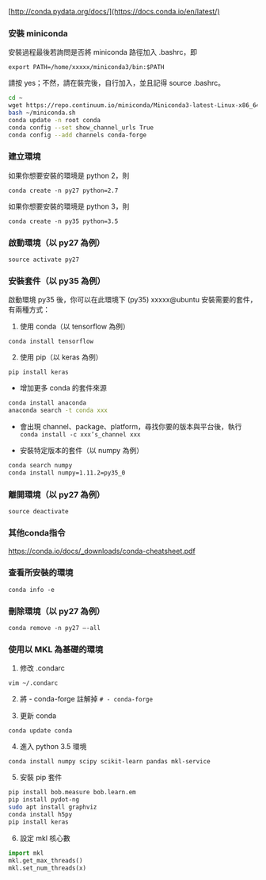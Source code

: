 [http://conda.pydata.org/docs/](https://docs.conda.io/en/latest/)

### 安裝 miniconda

安裝過程最後若詢問是否將 miniconda 路徑加入 .bashrc，即

`export PATH=/home/xxxxx/miniconda3/bin:$PATH`

請按 yes；不然，請在裝完後，自行加入，並且記得 source .bashrc。

```sh
cd ~
wget https://repo.continuum.io/miniconda/Miniconda3-latest-Linux-x86_64.sh -O ~/miniconda.sh
bash ~/miniconda.sh
conda update -n root conda
conda config --set show_channel_urls True
conda config --add channels conda-forge
```

### 建立環境

如果你想要安裝的環境是 python 2，則

`conda create -n py27 python=2.7`

如果你想要安裝的環境是 python 3，則

`conda create -n py35 python=3.5`

### 啟動環境（以 py27 為例）

`source activate py27`

### 安裝套件（以 py35 為例）

啟動環境 py35 後，你可以在此環境下 (py35) xxxxx@ubuntu 安裝需要的套件，有兩種方式：

1. 使用 conda（以 tensorflow 為例）

`conda install tensorflow`

2. 使用 pip（以 keras 為例）
 
`pip install keras`

- 增加更多 conda 的套件來源

```sh 
conda install anaconda
anaconda search -t conda xxx
```

- 會出現 channel、package、platform，尋找你要的版本與平台後，執行
`conda install -c xxx’s_channel xxx`

- 安裝特定版本的套件（以 numpy 為例）

```sh
conda search numpy
conda install numpy=1.11.2=py35_0
```

### 離開環境（以 py27 為例）

`source deactivate`

### 其他conda指令
https://conda.io/docs/_downloads/conda-cheatsheet.pdf


### 查看所安裝的環境

`conda info -e`

### 刪除環境（以 py27 為例）

`conda remove -n py27 —-all`

### 使用以 MKL 為基礎的環境

1. 修改 .condarc

`vim ~/.condarc`

2. 將 - conda-forge 註解掉
`# - conda-forge`

3. 更新 conda

`conda update conda`

4. 進入 python 3.5 環境

`conda install numpy scipy scikit-learn pandas mkl-service`

5. 安裝 pip 套件
 
```sh
pip install bob.measure bob.learn.em
pip install pydot-ng
sudo apt install graphviz
conda install h5py
pip install keras
```

6. 設定 mkl 核心數

```py
import mkl
mkl.get_max_threads()
mkl.set_num_threads(x)
```

